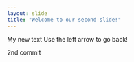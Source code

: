 ```yaml
---
layout: slide
title: "Welcome to our second slide!"
---
```

My new text
Use the left arrow to go back!

2nd commit
